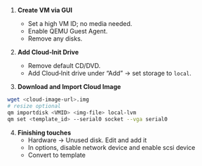 1. **Create VM via GUI**
   - Set a high VM ID; no media needed.
   - Enable QEMU Guest Agent.
   - Remove any disks.

2. **Add Cloud‑Init Drive**
   - Remove default CD/DVD.
   - Add Cloud‑Init drive under “Add” → set storage to `local`.

3. **Download and Import Cloud Image**
```bash
wget <cloud-image-url>.img
# resize optional
qm importdisk <VMID> <img-file> local-lvm
qm set <template_id> --serial0 socket --vga serial0
```
4. **Finishing touches**
    - Hardware -> Unused disk. Edit and add it
    - In options, disable network device and enable scsi device
    - Convert to template
